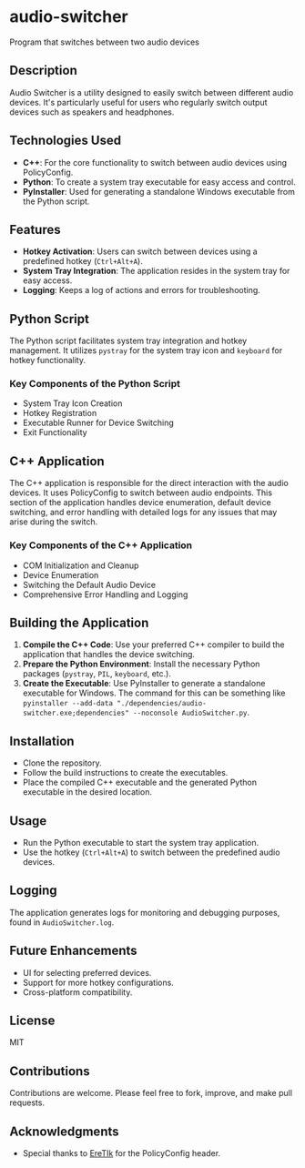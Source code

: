 # audio-switcher
Program that switches between two audio devices

## Description
Audio Switcher is a utility designed to easily switch between different audio devices. It's particularly useful for users who regularly switch output devices such as speakers and headphones.

## Technologies Used
- **C++**: For the core functionality to switch between audio devices using PolicyConfig.
- **Python**: To create a system tray executable for easy access and control.
- **PyInstaller**: Used for generating a standalone Windows executable from the Python script.

## Features
- **Hotkey Activation**: Users can switch between devices using a predefined hotkey (`Ctrl+Alt+A`).
- **System Tray Integration**: The application resides in the system tray for easy access.
- **Logging**: Keeps a log of actions and errors for troubleshooting.

## Python Script
The Python script facilitates system tray integration and hotkey management. It utilizes `pystray` for the system tray icon and `keyboard` for hotkey functionality.

### Key Components of the Python Script
- System Tray Icon Creation
- Hotkey Registration
- Executable Runner for Device Switching
- Exit Functionality

## C++ Application
The C++ application is responsible for the direct interaction with the audio devices. It uses PolicyConfig to switch between audio endpoints. This section of the application handles device enumeration, default device switching, and error handling with detailed logs for any issues that may arise during the switch.

### Key Components of the C++ Application
- COM Initialization and Cleanup
- Device Enumeration
- Switching the Default Audio Device
- Comprehensive Error Handling and Logging

## Building the Application
1. **Compile the C++ Code**: Use your preferred C++ compiler to build the application that handles the device switching.
2. **Prepare the Python Environment**: Install the necessary Python packages (`pystray`, `PIL`, `keyboard`, etc.).
3. **Create the Executable**: Use PyInstaller to generate a standalone executable for Windows. The command for this can be something like `pyinstaller --add-data "./dependencies/audio-switcher.exe;dependencies" --noconsole AudioSwitcher.py`.

## Installation
- Clone the repository.
- Follow the build instructions to create the executables.
- Place the compiled C++ executable and the generated Python executable in the desired location.

## Usage
- Run the Python executable to start the system tray application.
- Use the hotkey (`Ctrl+Alt+A`) to switch between the predefined audio devices.

## Logging
The application generates logs for monitoring and debugging purposes, found in `AudioSwitcher.log`.

## Future Enhancements
- UI for selecting preferred devices.
- Support for more hotkey configurations.
- Cross-platform compatibility.

## License
MIT

## Contributions
Contributions are welcome. Please feel free to fork, improve, and make pull requests.

## Acknowledgments
- Special thanks to [EreTIk](https://github.com/EreTIk) for the PolicyConfig header.

